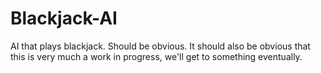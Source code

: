 # Blackjack-AI
AI that plays blackjack. Should be obvious. It should also be obvious that this is very much a work in progress, we'll get to something eventually.
